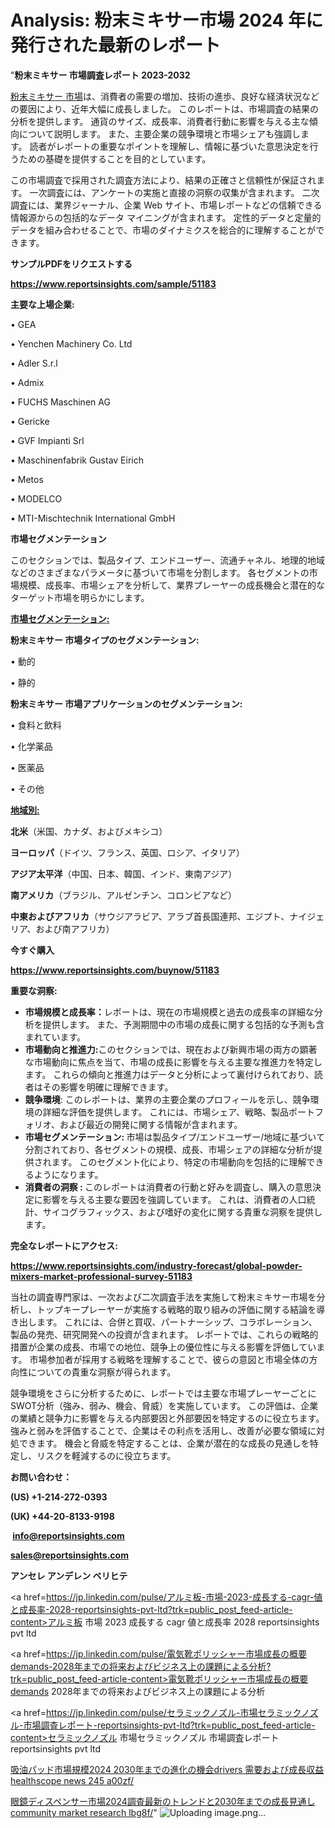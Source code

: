 # Analysis: 粉末ミキサー市場 2024 年に発行された最新のレポート

"<strong>粉末ミキサー 市場調査レポート 2023-2032</strong>

<a href=https://www.reportsinsights.com/sample/51183>粉末ミキサー 市場</a>は、消費者の需要の増加、技術の進歩、良好な経済状況などの要因により、近年大幅に成長しました。 このレポートは、市場調査の結果の分析を提供します。 通貨のサイズ、成長率、消費者行動に影響を与える主な傾向について説明します。 また、主要企業の競争環境と市場シェアも強調します。 読者がレポートの重要なポイントを理解し、情報に基づいた意思決定を行うための基礎を提供することを目的としています。

この市場調査で採用された調査方法により、結果の正確さと信頼性が保証されます。 一次調査には、アンケートの実施と直接の洞察の収集が含まれます。 二次調査には、業界ジャーナル、企業 Web サイト、市場レポートなどの信頼できる情報源からの包括的なデータ マイニングが含まれます。 定性的データと定量的データを組み合わせることで、市場のダイナミクスを総合的に理解することができます。

<strong><b>サンプルPDFをリクエストする</b></strong>

<a href=https://www.reportsinsights.com/sample/51183><strong><u>https://www.reportsinsights.com/sample/51183</u></strong></a>

<strong>主要な上場企業:</strong>

• GEA

• Yenchen Machinery Co.  Ltd

• Adler S.r.l

• Admix

• FUCHS Maschinen AG

• Gericke

• GVF Impianti Srl

• Maschinenfabrik Gustav Eirich

• Metos

• MODELCO

• MTI-Mischtechnik International GmbH

<strong>市場セグメンテーション</strong>

このセクションでは、製品タイプ、エンドユーザー、流通チャネル、地理的地域などのさまざまなパラメータに基づいて市場を分割します。 各セグメントの市場規模、成長率、市場シェアを分析して、業界プレーヤーの成長機会と潜在的なターゲット市場を明らかにします。

<strong><u>市場セグメンテーション</u></strong><strong><u>:</u></strong>

<strong>粉末ミキサー 市場タイプのセグメンテーション:</strong>

• 動的

• 静的

<strong>粉末ミキサー 市場アプリケーションのセグメンテーション:</strong>

• 食料と飲料

• 化学薬品

• 医薬品

• その他

<strong><u>地域別</u></strong><strong><u>:</u></strong>

<strong>北米</strong>（米国、カナダ、およびメキシコ）

<strong>ヨーロッパ</strong>（ドイツ、フランス、英国、ロシア、イタリア）

<strong>アジア太平洋</strong>（中国、日本、韓国、インド、東南アジア）

<strong>南アメリカ</strong>（ブラジル、アルゼンチン、コロンビアなど）

<strong>中東およびアフリカ</strong>（サウジアラビア、アラブ首長国連邦、エジプト、ナイジェリア、および南アフリカ）

<strong>今すぐ購入</strong>

<a href=https://www.reportsinsights.com/buynow/51183><strong><u>https://www.reportsinsights.com/buynow/51183</u></strong></a>

<strong>重要な洞察:</strong>
<ul>
  <li><strong>市場規模と成長率：</strong>レポートは、現在の市場規模と過去の成長率の詳細な分析を提供します。 また、予測期間中の市場の成長に関する包括的な予測も含まれています。</li>
  <li><strong>市場動向と推進力:</strong>このセクションでは、現在および新興市場の両方の顕著な市場動向に焦点を当て、市場の成長に影響を与える主要な推進力を特定します。 これらの傾向と推進力はデータと分析によって裏付けられており、読者はその影響を明確に理解できます。</li>
  <li><strong>競争環境</strong>: このレポートは、業界の主要企業のプロフィールを示し、競争環境の詳細な評価を提供します。 これには、市場シェア、戦略、製品ポートフォリオ、および最近の開発に関する情報が含まれます。</li>
  <li><strong>市場セグメンテーション: </strong>市場は製品タイプ/エンドユーザー/地域に基づいて分割されており、各セグメントの規模、成長、市場シェアの詳細な分析が提供されます。 このセグメント化により、特定の市場動向を包括的に理解できるようになります。</li>
  <li><strong>消費者の洞察 : </strong>このレポートは消費者の行動と好みを調査し、購入の意思決定に影響を与える主要な要因を強調しています。 これは、消費者の人口統計、サイコグラフィックス、および嗜好の変化に関する貴重な洞察を提供します。</li>
</ul>
<strong>完全なレポートにアクセス:</strong>

<a href=https://www.reportsinsights.com/industry-forecast/global-powder-mixers-market-professional-survey-51183><strong><u><b>https://www.reportsinsights.com/industry-forecast/global-powder-mixers-market-professional-survey-51183</b></u></strong></a>

当社の調査専門家は、一次および二次調査手法を実施して粉末ミキサー市場を分析し、トップキープレーヤーが実施する戦略的取り組みの評価に関する結論を導き出します。 これには、合併と買収、パートナーシップ、コラボレーション、製品の発売、研究開発への投資が含まれます。 レポートでは、これらの戦略的措置が企業の成長、市場での地位、競争上の優位性に与える影響を評価しています。 市場参加者が採用する戦略を理解することで、彼らの意図と市場全体の方向性についての貴重な洞察が得られます。

競争環境をさらに分析するために、レポートでは主要な市場プレーヤーごとにSWOT分析（強み、弱み、機会、脅威）を実施しています。 この評価は、企業の業績と競争力に影響を与える内部要因と外部要因を特定するのに役立ちます。 強みと弱みを評価することで、企業はその利点を活用し、改善が必要な領域に対処できます。 機会と脅威を特定することは、企業が潜在的な成長の見通しを特定し、リスクを軽減するのに役立ちます。

<strong>お問い合わせ：</strong>

<strong>(US) +1-214-272-0393</strong>

<strong>(UK) +44-20-8133-9198</strong>

<strong> </strong><a href=info@reportsinsights.com><strong><u>info@reportsinsights.com</u></strong></a>

<a href=sales@reportsinsights.com><strong><u>sales@reportsinsights.com</u></strong></a>

<strong>アンセレ アンデレン ベリヒテ</strong>

<a href=https://jp.linkedin.com/pulse/アルミ板-市場-2023-成長する-cagr-値と成長率-2028-reportsinsights-pvt-ltd?trk=public_post_feed-article-content>アルミ板 市場 2023 成長する cagr 値と成長率 2028 reportsinsights pvt ltd</a>

<a href=https://jp.linkedin.com/pulse/電気靴ポリッシャー市場成長の概要demands-2028年までの将来およびビジネス上の課題による分析?trk=public_post_feed-article-content>電気靴ポリッシャー市場成長の概要demands 2028年までの将来およびビジネス上の課題による分析</a>

<a href=https://jp.linkedin.com/pulse/セラミックノズル-市場セラミックノズル-市場調査レポート-reportsinsights-pvt-ltd?trk=public_post_feed-article-content>セラミックノズル 市場セラミックノズル 市場調査レポート reportsinsights pvt ltd</a>

<a href=https://www.linkedin.com/pulse/吸油パッド市場規模2024-2030年までの進化の機会drivers-需要および成長収益-healthscope-news-245-a00zf/>吸油パッド市場規模2024 2030年までの進化の機会drivers 需要および成長収益 healthscope news 245 a00zf/</a>

<a href=https://www.linkedin.com/pulse/眼鏡ディスペンサー市場2024調査最新のトレンドと2030年までの成長見通し-community-market-research-lbg8f/>眼鏡ディスペンサー市場2024調査最新のトレンドと2030年までの成長見通し community market research lbg8f/</a>"
![Uploading image.png…]()
